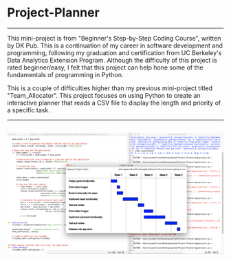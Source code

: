 # Project-Planner
------------------------------------------------------------------------------------------

This mini-project is from "Beginner's Step-by-Step Coding Course", written by DK Pub. This is a continuation of my career in software development and programming, following my graduation and certification from UC Berkeley's Data Analytics Extension Program. Although the difficulty of this project is rated beginner/easy, I felt that this project can help hone some of the fundamentals of programming in Python.

This is a couple of difficulties higher than my previous mini-project titled "Team_Allocator". This project focuses on using Python to create an interactive planner that reads a CSV file to display the length and priority of a specific task.

------------------------------------------------------------------------------------------
![](images/preview.png)
------------------------------------------------------------------------------------------
